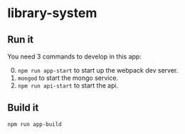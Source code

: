 # library-system
## Run it
You need 3 commands to develop in this app:

0. ```npm run app-start``` to start up the webpack dev server. 
0. ```mongod``` to start the mongo service. 
0. ```npm run api-start``` to start the api. 

## Build it
```
npm run app-build
